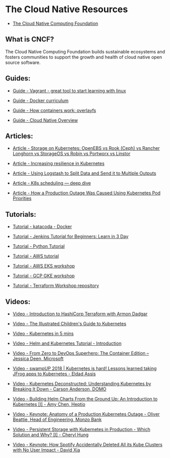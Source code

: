 # The Cloud Native Resources

- [The Cloud Native Computing Foundation](https://www.cncf.io/)

## What is CNCF?
The Cloud Native Computing Foundation builds sustainable ecosystems and fosters communities to support the growth and health of cloud native open source software.

## Guides:

- [Guide - Vagrant - great tool to start learning with linux](https://coolestguidesontheplanet.com/vagrant-getting-started-on-macos/)

- [Guide - Docker curriculum](https://docker-curriculum.com/)

- [Guide - How containers work: overlayfs](https://jvns.ca/blog/2019/11/18/how-containers-work--overlayfs/)

- [Guide - Cloud Native Overview](https://ibm-cloud-architecture.github.io/learning-cloudnative-101/web/1.0.0/Cloud_Native_Module/Cloudnative_Overview.html)

## Articles:

- [Article - Storage on Kubernetes: OpenEBS vs Rook (Ceph) vs Rancher Longhorn vs StorageOS vs Robin vs Portworx vs Linstor](https://vitobotta.com/2019/08/06/kubernetes-storage-openebs-rook-longhorn-storageos-robin-portworx/)

- [Article - Increasing resilience in Kubernetes](https://www.elastic.co/blog/using-logstash-to-split-data-and-send-it-to-multiple-outputs)

- [Article - Using Logstash to Split Data and Send it to Multiple Outputs](https://medium.com/kudos-engineering/increasing-resilience-in-kubernetes-b6ddc9fecf80)

- [Article - K8s scheduling — deep dive](https://blog.usejournal.com/k8s-infrastructure-what-you-should-consider-1c01a2109e82)

- [Article - How a Production Outage Was Caused Using Kubernetes Pod Priorities](https://grafana.com/blog/2019/07/24/how-a-production-outage-was-caused-using-kubernetes-pod-priorities/)

## Tutorials:

- [Tutorial - katacoda - Docker](https://www.katacoda.com/courses/docker)

- [Tutorial - Jenkins Tutorial for Beginners: Learn in 3 Day](https://www.guru99.com/jenkins-tutorial.html)

- [Tutorial - Python Tutorial](https://www.w3schools.com/python/default.asp)

- [Tutorial - AWS tutorial](https://www.guru99.com/aws-tutorial.html)

- [Tutorial - AWS EKS workshop](https://eksworkshop.com/)

- [Tutorial - GCP GKE workshop](https://codelabs.developers.google.com/codelabs/cloud-gke-workshop-v2/#0)

- [Tutorial - Terraform Workshop repository](https://github.com/tikalk/terraform-101)

## Videos:

- [Video - Introduction to HashiCorp Terraform with Armon Dadgar](https://www.youtube.com/watch?v=h970ZBgKINg)

- [Video - The Illustrated Children's Guide to Kubernetes](https://www.youtube.com/watch?v=4ht22ReBjno)

- [Video - Kubernetes in 5 mins](https://www.youtube.com/watch?v=PH-2FfFD2PU)

- [Video - Helm and Kubernetes Tutorial - Introduction](https://youtu.be/9cwjtN3gkD4)

- [Video - From Zero to DevOps Superhero: The Container Edition – Jessica Deen, Microsoft](https://youtu.be/cFoUe4DQrpc)

- [Video - swampUP 2018 | Kubernetes is hard! Lessons learned taking JFrog apps to Kubernetes - Eldad Assis](https://www.youtube.com/watch?v=o4PRs0gpl18&t=973s)

- [Video - Kubernetes Deconstructed: Understanding Kubernetes by Breaking It Down - Carson Anderson, DOMO](https://youtu.be/90kZRyPcRZw)

- [Video - Building Helm Charts From the Ground Up: An Introduction to Kubernetes [I] - Amy Chen, Heptio](https://youtu.be/vQX5nokoqrQ)

- [Video - Keynote: Anatomy of a Production Kubernetes Outage - Oliver Beattie, Head of Engineering, Monzo Bank](https://youtu.be/OUYTNywPk-s)

- [Video - Persistent Storage with Kubernetes in Production - Which Solution and Why? [I] - Cheryl Hung](https://youtu.be/hqE5c5pyfrk)

- [Video - Keynote: How Spotify Accidentally Deleted All its Kube Clusters with No User Impact - David Xia](https://youtu.be/ix0Tw8uinWs)